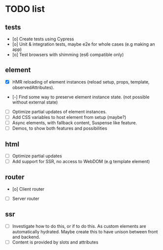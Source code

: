 TODO list
===========

tests
-----------
* [o] Create tests using Cypress
* [o] Unit & integration tests, maybe e2e for whole cases (e.g making an app)
* [o] Test browsers with shimming (es6 compatible only)

element
-----------
* [x] HMR reloading of element instances (reload setup, props, template, observedAttributes).
* [-] Find some way to preserve element instance state. (not possible without external state)
* [ ] Optimize partial updates of element instances.
* [ ] Add CSS variables to host element from setup (maybe?)
* [ ] Async elements, with fallback content, Suspense like feature.
* [ ] Demos, to show both features and possibilities

html
-----------
* [ ] Optimize partial updates
* [ ] Add support for SSR, no access to WebDOM (e.g template element)

router
-----------
* [o] Client router
* [ ] Server router

ssr
-----------
* [ ] Investigate how to do this, or if to do this. As custom elements are automatically hydrated.
      Maybe create this to have unison between front and backend.
* [ ] Content is provided by slots and attributes
